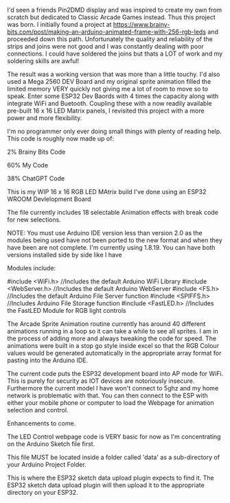 I'd seen a friends Pin2DMD display and was inspired to create my own from scratch but dedicated to Classic Arcade Games instead. Thus this project was born. I initially found a project at https://www.brainy-bits.com/post/making-an-arduino-animated-frame-with-256-rgb-leds and proceeded down this path. Unfortunately the quality and reliability of the strips and joins were not good and I was constantly dealing with poor connections. I could have soldered the joins but thats a LOT of work and my soldering skills are awful!

The result was a working version that was more than a little touchy. I'd also used a Mega 2560 DEV Board and my original sprite animation filled the limited memory VERY quickly not giving me a lot of room to move so to speak. Enter some ESP32 Dev Baords with 4 times the capacity along with integrate WiFi and Buetooth. Coupling these with a now readily available pre-built 16 x 16 LED Matrix panels, I revisited this project with a more power and more flexibility.

I'm no programmer only ever doing small things with plenty of reading help. This code is roughly now made up of:

2% Brainy Bits Code

60% My Code

38% ChatGPT Code

This is my WIP 16 x 16 RGB LED MAtrix build I've done using an ESP32 WROOM Devlelopment Board

The file currently includes 18 selectable Animation effects with break code for new selections. 

NOTE: You must use Arduino IDE version less than version 2.0 as the modules being used have not been ported to the new format and when they have been are not complete. I'm currently using 1.8.19. You can have both versions installed side by side like I have

Modules include:

#include <WiFi.h> //Includes the default Arduino WiFi Library
#include <WebServer.h> //Includes the default Arduino WebServer
#include <FS.h> //Includes the default Arduino File Server function
#include <SPIFFS.h> //Includes Arduino File Storage function
#include <FastLED.h> //Includes the FastLED Module for RGB light controls

The Arcade Sprite Animation routine currently has around 40 different animations running in a loop so it can take a while to see all sprites.
I am in the process of adding more and always tweaking the code for speed. The animations were built in a stop go style inside excel so
that the RGB Colour values would be generated automatically in the appropriate array format for pasting into the Arduino IDE.

The current code puts the ESP32 development board into AP mode for WiFi. This is purely for security as IOT devices are notoriously
insecure. Furthermore the current model I have won't connect to 5ghz and my home network is problematic with that. You can then connect
to the ESP with either your mobile phone or computer to load the Webpage for animation selection and control.

Enhancements to come.

The LED Control webpage code is VERY basic for now as I'm concentrating on the Arduino Sketch file first. 

This file MUST be located inside a folder called 'data' as a sub-directory of your Arduino Project Folder. 

This is where the ESP32 sketch data upload plugin expects to find it. The ESP32 sketch data upload plugin will then upload it to the appropriate directory on your ESP32.

